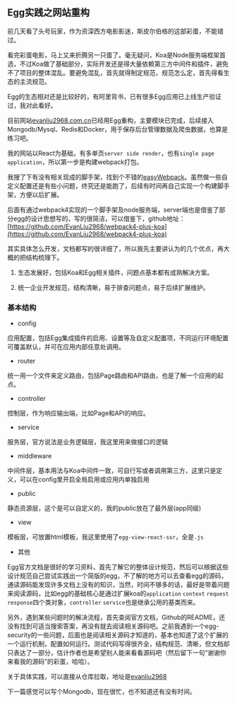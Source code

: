 ## Egg实践之网站重构

前几天看了头号玩家，作为资深西方电影影迷，斯皮尔伯格的这部彩蛋，不能错过。

看完彩蛋电影，马上又来折腾另一只蛋了。毫无疑问，Koa是Node服务端框架首选，不过Koa做了基础部分，实际开发还是得大量依赖第三方中间件和插件，避免不了项目的整体混乱。要避免混乱，首先就得制定规范，规范怎么定，首先得看生态的主流规范。

Egg的生态相对还是比较好的，有阿里背书，已有很多Egg应用已上线生产验证过，我对此看好。

目前网站[evanliu2968.com.cn](http://evanliu2968.com.cn)已经用Egg重构，主要模块已完成，后续接入Mongodb/Mysql、Redis和Docker，用于保存后台管理数据及爬虫数据，也算是练习吧。

我的网站以React为基础，有多单页`server side render`，也有`single page application`，所以第一步是构建webpack打包。

我搜了下有没有相关现成的脚手架，找到个不错的[easyWebpack](http://hubcarl.github.io/easywebpack/webpack/)。虽然做一些自定义配置还是有些小问题，终究还是能跑了，后续有时间再自己实现一个构建脚手架，方便以后扩展。

后面有通过webpack4实现的一个脚手架及node服务端，server端也是借鉴了部分egg的设计思想写的，写的很简洁，可以借鉴下，github地址：[https://github.com/EvanLiu2968/webpack4-plus-koa](https://github.com/EvanLiu2968/webpack4-plus-koa)

其实具体怎么开发，文档都写的很详细了，所以我先主要讲认为的几个优点，再大概的把结构梳理下。

1. 生态发展好，包括Koa和Egg相关插件，问题点基本都有成熟解决方案。

2. 统一企业开发规范，结构清晰，易于排查问题点，易于后续扩展维护。

### 基本结构

- config

应用配置，包括Egg集成插件的启用、设置等及自定义配置项，不同运行环境配置可覆盖默认，并可在应用内部任意处调用。

- router

统一用一个文件来定义路由，包括Page路由和API路由，也是了解一个应用的起点。

- controller

控制层，作为响应输出端，比如Page和API的响应。

- service

服务层，官方说法是业务逻辑层，我这里用来做接口的逻辑

- middleware

中间件层，基本用法与Koa中间件一致，可自行写或者调用第三方，这里只是定义，可以在config里开启全局启用或应用内单独启用

- public

静态资源层，这个是可以自定义的，我的public放在了最外层(app同级)

- view

模板层，可放置html模板，我这里使用了`egg-view-react-ssr`，全是`.js`

- 其他

Egg官方文档是很好的学习资料，首先了解它的整体设计规范，然后可以根据这些设计规范自己尝试实践出一个简版的egg，不了解的地方可以去查看egg的源码，通读源码能发现许多文档上没有的知识，当然，时间不够多的话，最好是带着问题来阅读源码，比如egg的基础核心是通过扩展koa的`application` `context` `request` `response`四个类对象，`controller` `service`也是继承公用的基类而来。

另外，遇到某些问题时的解决流程，首先查阅官方文档，Github的README，还没有找到可适当搜索答案，再没有就去阅读相关源码吧。之前我遇到一个egg-security的一些问题，后面也是阅读相关源码才知道的，基本也知道了这个扩展的一个运行机制，配置如何运行。测试代码写得很齐全，结构规范、清晰，但文档却只表达了一部分，估计作者也是希望别人能来看看源码吧（然后留下一句“谢谢你来看我的源码”的彩蛋，哈哈）。

关于具体实践，可以直接从仓库拉取，地址是[evanliu2968](https://github.com/EvanLiu2968/evanliu2968)

下一篇感觉可以写个Mongodb，现在很忙，也不知道还有没有时间。